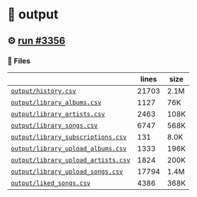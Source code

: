 # 📝  output 

## ⚙️ [run #3356](https://github.com/jwenerd/ytm-dl/actions/runs/13086117118)

### 📁 Files

|                                                                         |lines|size|
|-------------------------------------------------------------------------|-----|----|
|[`output/history.csv` ](output/history.csv)                              |21703|2.1M|
|[`output/library_albums.csv` ](output/library_albums.csv)                |1127 |76K |
|[`output/library_artists.csv` ](output/library_artists.csv)              |2463 |108K|
|[`output/library_songs.csv` ](output/library_songs.csv)                  |6747 |568K|
|[`output/library_subscriptions.csv` ](output/library_subscriptions.csv)  |131  |8.0K|
|[`output/library_upload_albums.csv` ](output/library_upload_albums.csv)  |1333 |196K|
|[`output/library_upload_artists.csv` ](output/library_upload_artists.csv)|1824 |200K|
|[`output/library_upload_songs.csv` ](output/library_upload_songs.csv)    |17794|1.4M|
|[`output/liked_songs.csv` ](output/liked_songs.csv)                      |4386 |368K|